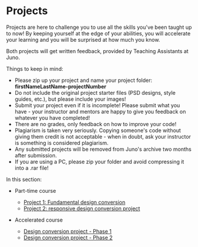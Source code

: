 # Projects
Projects are here to challenge you to use all the skills you've been taught up to now! By keeping yourself at the edge of your abilities, you will accelerate your learning and you will be surprised at how much you know.  

Both projects will get written feedback, provided by Teaching Assistants at Juno.

Things to keep in mind:
* Please zip up your project and name your project folder:  **firstNameLastName-projectNumber**
* Do not include the original project starter files (PSD designs, style guides, etc.), but please include your images!
* Submit your project even if it is incomplete! Please submit what you have - your instructor and mentors are happy to give you feedback on whatever you have completed!
* There are no grades, only feedback on how to improve your code!
* Plagiarism is taken very seriously. Copying someone's code without giving them credit is not acceptable - when in doubt, ask your instructor is something is considered plagiarism.
* Any submitted projects will be removed from Juno's archive two months after submission.
* If you are using a PC, please zip your folder and avoid compressing it into a .rar file!

In this section:

* Part-time course
  * [Project 1: Fundamental design conversion](./project-1)
  * [Project 2: responsive design conversion project](./project-2)

* Accelerated course
  * [Design conversion project - Phase 1](./8day-accelerated-project-phase1)
  * [Design conversion project - Phase 2](./8day-accelerated-project-phase2)
